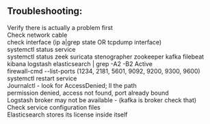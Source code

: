## Troubleshooting:
Verify there is actually a problem first  
Check network cable  
check interface (ip a|grep state OR tcpdump interface)  
systemctl status service  
systemctl status zeek suricata stenographer zookeeper kafka filebeat kibana logstash elasticsearch | grep -A2 -B2 Active  
firewall-cmd --list-ports (1234, 2181, 5601, 9092, 9200, 9300, 9600)  
systemctl restart service  
Journalctl - look for AccessDenied; ll the path  
permission denied, access not found, port already bound  
Logstash broker may not be available - (kafka is broker check that)  
Check service configuration files  
Elasticsearch stores its license inside itself  
